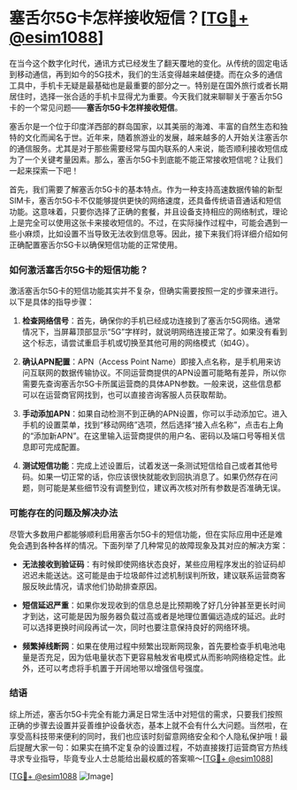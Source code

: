 # 塞舌尔5G卡怎样接收短信？[[TG💪+ @esim1088](https://t.me/s/esim1088)]

在当今这个数字化时代，通讯方式已经发生了翻天覆地的变化。从传统的固定电话到移动通信，再到如今的5G技术，我们的生活变得越来越便捷。而在众多的通信工具中，手机卡无疑是最基础也是最重要的部分之一。特别是在国外旅行或者长期居住时，选择一张合适的手机卡显得尤为重要。今天我们就来聊聊关于塞舌尔5G卡的一个常见问题——**塞舌尔5G卡怎样接收短信**。

塞舌尔是一个位于印度洋西部的群岛国家，以其美丽的海滩、丰富的自然生态和独特的文化而闻名于世。近年来，随着旅游业的发展，越来越多的人开始关注塞舌尔的通信服务。尤其是对于那些需要经常与国内联系的人来说，能否顺利接收短信成为了一个关键考量因素。那么，塞舌尔5G卡到底能不能正常接收短信呢？让我们一起来探索一下吧！

首先，我们需要了解塞舌尔5G卡的基本特点。作为一种支持高速数据传输的新型SIM卡，塞舌尔5G卡不仅能够提供更快的网络速度，还具备传统语音通话和短信功能。这意味着，只要你选择了正确的套餐，并且设备支持相应的网络制式，理论上是完全可以使用这张卡来接收短信的。不过，在实际操作过程中，可能会遇到一些小麻烦，比如设置不当导致无法收到信息等。因此，接下来我们将详细介绍如何正确配置塞舌尔5G卡以确保短信功能的正常使用。

### 如何激活塞舌尔5G卡的短信功能？

激活塞舌尔5G卡的短信功能其实并不复杂，但确实需要按照一定的步骤来进行。以下是具体的指导步骤：

1. **检查网络信号**：首先，确保你的手机已经成功连接到了塞舌尔5G网络。通常情况下，当屏幕顶部显示“5G”字样时，就说明网络连接正常了。如果没有看到这个标志，请尝试重启手机或切换至其他可用的网络模式（如4G）。

2. **确认APN配置**：APN（Access Point Name）即接入点名称，是手机用来访问互联网的数据传输协议。不同运营商提供的APN设置可能略有差异，所以你需要先查询塞舌尔5G卡所属运营商的具体APN参数。一般来说，这些信息都可以在运营商官网找到，也可以直接咨询客服人员获取帮助。

3. **手动添加APN**：如果自动检测不到正确的APN设置，你可以手动添加它。进入手机的设置菜单，找到“移动网络”选项，然后选择“接入点名称”，点击右上角的“添加新APN”。在这里输入运营商提供的用户名、密码以及端口号等相关信息即可完成配置。

4. **测试短信功能**：完成上述设置后，试着发送一条测试短信给自己或者其他号码。如果一切正常的话，你应该很快就能收到回执消息了。如果仍然存在问题，则可能是某些细节没有调整到位，建议再次核对所有参数是否准确无误。

### 可能存在的问题及解决办法

尽管大多数用户都能够顺利启用塞舌尔5G卡的短信功能，但在实际应用中还是难免会遇到各种各样的情况。下面列举了几种常见的故障现象及其对应的解决方案：

- **无法接收到验证码**：有时候即使网络状态良好，某些应用程序发出的验证码却迟迟未能送达。这可能是由于垃圾邮件过滤机制误判所致，建议联系运营商客服反映此情况，请求他们协助排查原因。
  
- **短信延迟严重**：如果你发现收到的信息总是比预期晚了好几分钟甚至更长时间才到达，这可能是因为服务器负载过高或者是地理位置偏远造成的延迟。此时可以选择更换时间段再试一次，同时也要注意保持良好的网络环境。

- **频繁掉线断网**：如果在使用过程中频繁出现断网现象，首先要检查手机电池电量是否充足，因为低电量状态下更容易触发省电模式从而影响网络稳定性。此外，还可以考虑将手机置于开阔地带以增强信号强度。

### 结语

综上所述，塞舌尔5G卡完全有能力满足日常生活中对短信的需求，只要我们按照正确的步骤去设置并妥善维护设备状态，基本上就不会有什么大问题。当然啦，在享受高科技带来便利的同时，我们也应该时刻留意网络安全和个人隐私保护哦！最后提醒大家一句：如果实在搞不定复杂的设置过程，不妨直接拨打运营商官方热线寻求专业指导，毕竟专业人士总能给出最权威的答案嘛～[[TG💪+ @esim1088](https://t.me/s/esim1088)]

[[TG💪+ @esim1088](https://t.me/s/esim1088) ![Image](https://i.postimg.cc/4NQfJmqS/Snipaste-2025-05-13-00-14-12.png)]